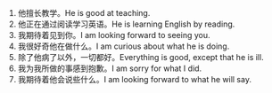 1. 他擅长教学。He is good at teaching.
2. 他正在通过阅读学习英语。He is learning English by reading.
3. 我期待着见到你。I am looking forward to seeing you.
4. 我很好奇他在做什么。I am curious about what he is doing.
5. 除了他病了以外，一切都好。Everything is good, except that he is ill.
6. 我为我所做的事感到抱歉。I am sorry for what I did.
7. 我期待着他会说些什么。I am looking forward to what he will say.